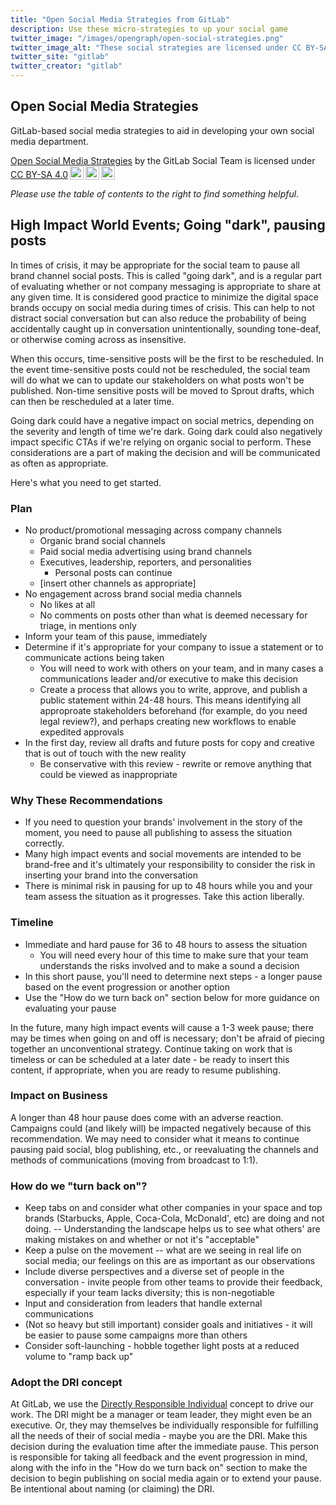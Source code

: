 ```yaml
---
title: "Open Social Media Strategies from GitLab"
description: Use these micro-strategies to up your social game
twitter_image: "/images/opengraph/open-social-strategies.png"
twitter_image_alt: "These social strategies are licensed under CC BY-SA 4.0"
twitter_site: "gitlab"
twitter_creator: "gitlab"
---
```


## Open Social Media Strategies

GitLab-based social media strategies to aid in developing your own social media department.

<p xmlns:cc="http://creativecommons.org/ns#" xmlns:dct="http://purl.org/dc/terms/"><a property="dct:title" rel="cc:attributionURL" href="https://handbook.gitlab.com/handbook/marketing/integrated-marketing/digital-strategy/social-marketing/open-source-social/">Open Social Media Strategies</a> by <span property="cc:attributionName">the GitLab Social Team</span> is licensed under <a href="https://creativecommons.org/licenses/by-sa/4.0/?ref=chooser-v1" target="_blank" rel="license noopener noreferrer" style="display:inline-block;">CC BY-SA 4.0<img style="height:22px!important;margin-left:3px;vertical-align:text-bottom;" src="https://mirrors.creativecommons.org/presskit/icons/cc.svg?ref=chooser-v1" alt=""><img style="height:22px!important;margin-left:3px;vertical-align:text-bottom;" src="https://mirrors.creativecommons.org/presskit/icons/by.svg?ref=chooser-v1" alt=""><img style="height:22px!important;margin-left:3px;vertical-align:text-bottom;" src="https://mirrors.creativecommons.org/presskit/icons/sa.svg?ref=chooser-v1" alt=""></a></p>

*Please use the table of contents to the right to find something helpful.*

## High Impact World Events; Going "dark", pausing posts

In times of crisis, it may be appropriate for the social team to pause all brand channel social posts. This is called "going dark", and is a regular part of evaluating whether or not company messaging is appropriate to share at any given time. It is considered good practice to minimize the digital space brands occupy on social media during times of crisis. This can help to not distract social conversation but can also reduce the probability of being accidentally caught up in conversation unintentionally, sounding tone-deaf, or otherwise coming across as insensitive.

When this occurs, time-sensitive posts will be the first to be rescheduled. In the event time-sensitive posts could not be rescheduled, the social team will do what we can to update our stakeholders on what posts won't be published. Non-time sensitive posts will be moved to Sprout drafts, which can then be rescheduled at a later time.

Going dark could have a negative impact on social metrics, depending on the severity and length of time we're dark. Going dark could also negatively impact specific CTAs if we're relying on organic social to perform. These considerations are a part of making the decision and will be communicated as often as appropriate.

Here's what you need to get started.

### Plan

- No product/promotional messaging across company channels
  - Organic brand social channels
  - Paid social media advertising using brand channels
  - Executives, leadership, reporters, and personalities
    - Personal posts can continue
  - [insert other channels as appropriate]
- No engagement across brand social media channels
  - No likes at all
  - No comments on posts other than what is deemed necessary for triage, in mentions only
- Inform your team of this pause, immediately
- Determine if it's appropriate for your company to issue a statement or to communicate actions being taken
  - You will need to work with others on your team, and in many cases a communications leader and/or executive to make this decision
  - Create a process that allows you to write, approve, and publish a public statement within 24-48 hours. This means identifying all approproate stakeholders beforehand (for example, do you need legal review?), and perhaps creating new workflows to enable expedited approvals
- In the first day, review all drafts and future posts for copy and creative that is out of touch with the new reality
  - Be conservative with this review - rewrite or remove anything that could be viewed as inappropriate

### Why These Recommendations

- If you need to question your brands' involvement in the story of the moment, you need to pause all publishing to assess the situation correctly.
- Many high impact events and social movements are intended to be brand-free and it's ultimately your responsibility to consider the risk in inserting your brand into the conversation
- There is minimal risk in pausing for up to 48 hours while you and your team assess the situation as it progresses. Take this action liberally.

### Timeline

- Immediate and hard pause for 36 to 48 hours to assess the situation
  - You will need every hour of this time to make sure that your team understands the risks involved and to make a sound a decision
- In this short pause, you'll need to determine next steps - a longer pause based on the event progression or another option
- Use the "How do we turn back on" section below for more guidance on evaluating your pause

In the future, many high impact events will cause a 1-3 week pause; there may be times when going on and off is necessary; don't be afraid of piecing together an unconventional strategy. Continue taking on work that is timeless or can be scheduled at a later date - be ready to insert this content, if appropriate, when you are ready to resume publishing.

### Impact on Business

A longer than 48 hour pause does come with an adverse reaction. Campaigns could (and likely will) be impacted negatively because of this recommendation. We may need to consider what it means to continue pausing paid social, blog publishing, etc., or reevaluating the channels and methods of communications (moving from broadcast to 1:1).

### How do we "turn back on"?

- Keep tabs on and consider what other companies in your space and top brands (Starbucks, Apple, Coca-Cola, McDonald', etc) are doing and not doing. -- Understanding the landscape helps us to see what others' are making mistakes on and whether or not it's "acceptable"
- Keep a pulse on the movement -- what are we seeing in real life on social media; our feelings on this are as important as our observations
- Include diverse perspectives and a diverse set of people in the conversation - invite people from other teams to provide their feedback, especially if your team lacks diversity; this is non-negotiable
- Input and consideration from leaders that handle external communications
- (Not so heavy but still important) consider goals and initiatives - it will be easier to pause some campaigns more than others
- Consider soft-launching - hobble together light posts at a reduced volume to "ramp back up"

### Adopt the DRI concept

At GitLab, we use the [Directly Responsible Individual](/handbook/people-group/directly-responsible-individuals/) concept to drive our work. The DRI might be a manager or team leader, they might even be an executive. Or, they may themselves be individually responsible for fulfilling all the needs of their of social media - maybe you are the DRI. Make this decision during the evaluation time after the immediate pause. This person is responsible for taking all feedback and the event progression in mind, along with the info in the "How do we turn back on" section to make the decision to begin publishing on social media again or to extend your pause. Be intentional about naming (or claiming) the DRI.
